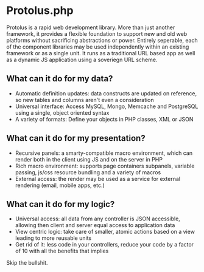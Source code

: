 Protolus.php
===========

Protolus is a rapid web development library. More than just another framework, it provides a flexible foundation to support new and old web platforms without sacrificing abstractions or power. Entirely seperable, each of the component libraries may be used independently within an existing framework or as a single unit. It runs as a traditional URL based app as well as a dynamic JS application using a soveriegn URL scheme.

What can it do for my data?
---------------------------
 - Automatic definition updates: data constructs are updated on reference, so new tables and columns aren't even a consideration
 - Universal interface: Access MySQL, Mongo, Memcache and PostgreSQL using a single, object oriented syntax
 - A variety of formats: Define your objects in PHP classes, XML or JSON
 
What can it do for my presentation?
-----------------------------------
 - Recursive panels: a smarty-compatible macro environment, which can render both in the client using JS and on the server in PHP
 - Rich macro environment: supports page containers subpanels, variable passing, js/css resource bundling and a variety of macros
 - External access: the render may be used as a service for external rendering (email, mobile apps, etc.)
 
What can it do for my logic?
----------------------------
 - Universal access: all data from any controller is JSON accessible, allowing then client and server equal access to application data
 - View centric logic: take care of smaller, atomic actions based on a view leading to more reusable units
 - Get rid of it: less code in your controllers, reduce your code by a factor of 10 with all the benefits that implies

Skip the bullshit.